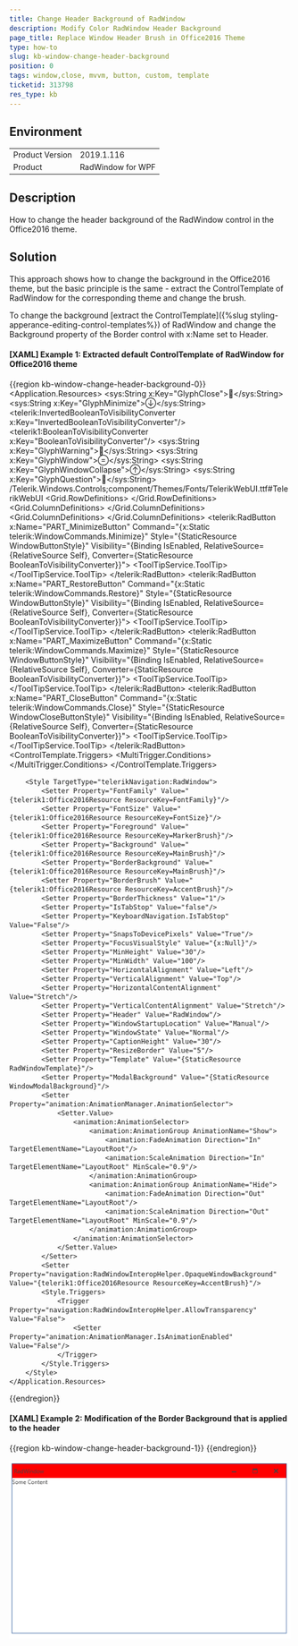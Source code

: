 ```yaml
---
title: Change Header Background of RadWindow
description: Modify Color RadWindow Header Background
page_title: Replace Window Header Brush in Office2016 Theme
type: how-to
slug: kb-window-change-header-background
position: 0
tags: window,close, mvvm, button, custom, template
ticketid: 313798
res_type: kb
---
```


## Environment
<table>
	<tr>
		<td>Product Version</td>
		<td>2019.1.116</td>
	</tr>
	<tr>
		<td>Product</td>
		<td>RadWindow for WPF</td>
	</tr>
</table>

## Description

How to change the header background of the RadWindow control in the Office2016 theme.

## Solution

This approach shows how to change the background in the Office2016 theme, but the basic principle is the same - extract the ControlTemplate of RadWindow for the corresponding theme and change the brush.

To change the background [extract the ControlTemplate]({%slug styling-apperance-editing-control-templates%}) of RadWindow and change the Background property of the Border control with x:Name set to Header.

#### __[XAML] Example 1: Extracted default ControlTemplate of RadWindow for Office2016 theme__ 
{{region kb-window-change-header-background-0}}
	<Application.Resources>
		<SolidColorBrush x:Key="WindowModalBackground" Color="#FFCCE4FC"/>
		<sys:String x:Key="GlyphClose"></sys:String>
		<sys:String x:Key="GlyphMinimize"></sys:String>
		<telerik:InvertedBooleanToVisibilityConverter x:Key="InvertedBooleanToVisibilityConverter"/>
		<telerik1:BooleanToVisibilityConverter x:Key="BooleanToVisibilityConverter"/>
		<sys:String x:Key="GlyphWarning"></sys:String>
		<sys:String x:Key="GlyphWindow"></sys:String>
		<sys:String x:Key="GlyphWindowCollapse"></sys:String>
		<sys:String x:Key="GlyphQuestion"></sys:String>
		<FontFamily x:Key="TelerikWebUI">/Telerik.Windows.Controls;component/Themes/Fonts/TelerikWebUI.ttf#TelerikWebUI</FontFamily>
		<DataTemplate x:Key="AlertIconTemplate">
			<TextBlock
					FontSize="64"
					FontFamily="{StaticResource TelerikWebUI}"
					Foreground="{telerik1:Office2016Resource ResourceKey=IconBrush}"
					telerik:GlyphAdorner.ShowGlyphInDesignTime="True"
					FontWeight="Normal"
					FontStyle="Normal">
				<Run Text="{StaticResource GlyphWarning}"/>
			</TextBlock>
		</DataTemplate>
		<DataTemplate x:Key="ConfirmIconTemplate">
			<TextBlock
					FontSize="64"
					FontFamily="{StaticResource TelerikWebUI}"
					Foreground="{telerik1:Office2016Resource ResourceKey=IconBrush}"
					telerik:GlyphAdorner.ShowGlyphInDesignTime="True"
					FontWeight="Normal"
					FontStyle="Normal">
				<Run Text="{StaticResource GlyphQuestion}"/>
			</TextBlock>
		</DataTemplate>
		<Style x:Key="WindowButtonStyle" TargetType="telerik:RadButton">
			<Setter Property="Foreground" Value="{telerik1:Office2016Resource ResourceKey=IconBrush}"/>
			<Setter Property="Height" Value="30"/>
			<Setter Property="Width" Value="45"/>
			<Setter Property="VerticalAlignment" Value="Center"/>
			<Setter Property="VerticalContentAlignment" Value="Bottom"/>
			<Setter Property="IsTabStop" Value="False"/>
			<Setter Property="FocusVisualStyle" Value="{x:Null}"/>
			<Setter Property="UseLayoutRounding" Value="True"/>
			<Setter Property="Template">
				<Setter.Value>
					<ControlTemplate TargetType="telerik:RadButton">
						<Grid>
							<Border x:Name="BorderVisual" Background="Transparent" CornerRadius="{telerik1:Office2016Resource ResourceKey=CornerRadius}"/>
							<ContentPresenter x:Name="Content" Margin="{TemplateBinding Padding}"/>
						</Grid>
						<ControlTemplate.Triggers>
							<Trigger Property="IsMouseOver" Value="True">
								<Setter TargetName="BorderVisual" Property="Background" Value="{telerik1:Office2016Resource ResourceKey=MouseOverBrush}"/>
							</Trigger>
							<Trigger Property="IsPressed" Value="True">
								<Setter TargetName="BorderVisual" Property="Background" Value="{telerik1:Office2016Resource ResourceKey=PressedBrush}"/>
							</Trigger>
							<Trigger Property="IsEnabled" Value="False">
								<Setter TargetName="Content" Property="Opacity" Value="{telerik1:Office2016Resource ResourceKey=DisabledOpacity}"/>
							</Trigger>
						</ControlTemplate.Triggers>
					</ControlTemplate>
				</Setter.Value>
			</Setter>
		</Style>
		<Style x:Key="WindowCloseButtonStyle" TargetType="telerik:RadButton">
			<Setter Property="Foreground" Value="{telerik1:Office2016Resource ResourceKey=IconBrush}"/>
			<Setter Property="Height" Value="30"/>
			<Setter Property="Width" Value="45"/>
			<Setter Property="VerticalAlignment" Value="Center"/>
			<Setter Property="VerticalContentAlignment" Value="Bottom"/>
			<Setter Property="IsTabStop" Value="False"/>
			<Setter Property="FocusVisualStyle" Value="{x:Null}"/>
			<Setter Property="UseLayoutRounding" Value="True"/>
			<Setter Property="Template">
				<Setter.Value>
					<ControlTemplate TargetType="telerik:RadButton">
						<Grid>
							<Border x:Name="BorderVisual" Background="Transparent" CornerRadius="{telerik1:Office2016Resource ResourceKey=CornerRadius}"/>
							<Border x:Name="PressedVisual"
									Background="{telerik1:Office2016Resource ResourceKey=MainBrush}"
									CornerRadius="{telerik1:Office2016Resource ResourceKey=CornerRadius}"
									Opacity="0"/>
							<ContentPresenter x:Name="Content" Margin="{TemplateBinding Padding}"/>
						</Grid>
						<ControlTemplate.Triggers>
							<Trigger Property="IsMouseOver" Value="True">
								<Setter TargetName="BorderVisual" Property="Background" Value="{telerik1:Office2016Resource ResourceKey=ValidationBrush}"/>
								<Setter Property="Foreground" Value="{telerik1:Office2016Resource ResourceKey=MarkerInvertedBrush}"/>
							</Trigger>
							<Trigger Property="IsPressed" Value="True">
								<Setter TargetName="BorderVisual" Property="Background" Value="{telerik1:Office2016Resource ResourceKey=ValidationBrush}"/>
								<Setter TargetName="PressedVisual" Property="Opacity" Value="0.5"/>
								<Setter Property="Foreground" Value="{telerik1:Office2016Resource ResourceKey=MarkerInvertedBrush}"/>
							</Trigger>
							<Trigger Property="IsEnabled" Value="False">
								<Setter TargetName="Content" Property="Opacity" Value="{telerik1:Office2016Resource ResourceKey=DisabledOpacity}"/>
							</Trigger>
						</ControlTemplate.Triggers>
					</ControlTemplate>
				</Setter.Value>
			</Setter>
		</Style>
		<ControlTemplate x:Key="RadWindowTemplate" TargetType="telerikNavigation:RadWindow">
			<Grid x:Name="LayoutRoot">
				<Border x:Name="WindowOuterBorder"
						Grid.RowSpan="2"
						BorderBrush="{TemplateBinding BorderBrush}"
						BorderThickness="{TemplateBinding BorderThickness}"
						Background="{TemplateBinding Background}"
						CornerRadius="{telerik1:Office2016Resource ResourceKey=CornerRadius}">
					<AdornerDecorator>
						<Grid>
							<Grid.RowDefinitions>
								<RowDefinition Height="Auto" MinHeight="30"/>
								<RowDefinition Height="*"/>
							</Grid.RowDefinitions>
							<Border x:Name="Header" Background="{telerik1:Office2016Resource ResourceKey=MainBrush}" CornerRadius="{telerik1:Office2016Resource ResourceKey=CornerRadiusTop}">
								<Grid>
									<Grid.ColumnDefinitions>
										<ColumnDefinition Width="*"/>
										<ColumnDefinition Width="Auto"/>
									</Grid.ColumnDefinitions>
									<Grid Grid.Column="0">
										<Grid.ColumnDefinitions>
											<ColumnDefinition Width="Auto"/>
											<ColumnDefinition Width="*"/>
										</Grid.ColumnDefinitions>
										<ContentPresenter x:Name="IconContent"
												Grid.Column="0"
												HorizontalAlignment="Left"
												VerticalAlignment="Center"
												Content="{TemplateBinding Icon}"
												ContentTemplate="{TemplateBinding IconTemplate}"
												Margin="4 2 0 2"/>
										<ContentControl x:Name="HeaderContent"
												Grid.Column="1"
												Margin="4 0"
												IsTabStop="False"
												HorizontalAlignment="Stretch"
												VerticalAlignment="Center"
												HorizontalContentAlignment="Stretch"
												Content="{TemplateBinding Header}"
												ContentTemplate="{TemplateBinding HeaderTemplate}"
												SnapsToDevicePixels="True"
												ContentTemplateSelector="{TemplateBinding HeaderTemplateSelector}"
												FontSize="{TemplateBinding FontSize}"
												FontFamily="{TemplateBinding FontFamily}"/>
									</Grid>
									<Border x:Name="PART_HeaderButtonsBorder" Grid.Column="1">
										<StackPanel x:Name="HeaderButtons" Grid.Column="1" Orientation="Horizontal">
											<telerik:RadButton x:Name="PART_MinimizeButton"
													Command="{x:Static telerik:WindowCommands.Minimize}"
													Style="{StaticResource WindowButtonStyle}"
													Visibility="{Binding IsEnabled, RelativeSource={RelativeSource Self}, Converter={StaticResource BooleanToVisibilityConverter}}">
												<ToolTipService.ToolTip>
													<ToolTip telerik:LocalizationManager.ResourceKey="Minimize"/>
												</ToolTipService.ToolTip>
												<TextBlock
														telerik:GlyphAdorner.ShowGlyphInDesignTime="True"
														FontSize="16"
														FontFamily="{StaticResource TelerikWebUI}"
														Foreground="{Binding Foreground, RelativeSource={RelativeSource AncestorType={x:Type telerik:RadButton}}}"
														VerticalAlignment="Center"
														HorizontalAlignment="Center"
														FontWeight="Normal"
														FontStyle="Normal">
													<Run Text="{StaticResource GlyphMinimize}"/>
												</TextBlock>
											</telerik:RadButton>
											<telerik:RadButton x:Name="PART_RestoreButton"
													Command="{x:Static telerik:WindowCommands.Restore}"
													Style="{StaticResource WindowButtonStyle}"
													Visibility="{Binding IsEnabled, RelativeSource={RelativeSource Self}, Converter={StaticResource BooleanToVisibilityConverter}}">
												<ToolTipService.ToolTip>
													<ToolTip telerik:LocalizationManager.ResourceKey="Restore"/>
												</ToolTipService.ToolTip>
												<TextBlock
														telerik:GlyphAdorner.ShowGlyphInDesignTime="True"
														FontSize="16"
														FontFamily="{StaticResource TelerikWebUI}"
														Foreground="{Binding Foreground, RelativeSource={RelativeSource AncestorType={x:Type telerik:RadButton}}}"
														VerticalAlignment="Center"
														HorizontalAlignment="Center"
														FontWeight="Normal"
														FontStyle="Normal">
													<Run Text="{StaticResource GlyphWindowCollapse}"/>
												</TextBlock>
											</telerik:RadButton>
											<telerik:RadButton x:Name="PART_MaximizeButton"
													Command="{x:Static telerik:WindowCommands.Maximize}"
													Style="{StaticResource WindowButtonStyle}"
													Visibility="{Binding IsEnabled, RelativeSource={RelativeSource Self}, Converter={StaticResource BooleanToVisibilityConverter}}">
												<ToolTipService.ToolTip>
													<ToolTip telerik:LocalizationManager.ResourceKey="Maximize"/>
												</ToolTipService.ToolTip>
												<TextBlock
														telerik:GlyphAdorner.ShowGlyphInDesignTime="True"
														FontSize="16"
														FontFamily="{StaticResource TelerikWebUI}"
														Foreground="{Binding Foreground, RelativeSource={RelativeSource AncestorType={x:Type telerik:RadButton}}}"
														VerticalAlignment="Center"
														HorizontalAlignment="Center"
														FontWeight="Normal"
														FontStyle="Normal">
													<Run Text="{StaticResource GlyphWindow}"/>
												</TextBlock>
											</telerik:RadButton>
											<telerik:RadButton x:Name="PART_CloseButton"
													Command="{x:Static telerik:WindowCommands.Close}"
													Style="{StaticResource WindowCloseButtonStyle}"
													Visibility="{Binding IsEnabled, RelativeSource={RelativeSource Self}, Converter={StaticResource BooleanToVisibilityConverter}}">
												<ToolTipService.ToolTip>
													<ToolTip telerik:LocalizationManager.ResourceKey="Close"/>
												</ToolTipService.ToolTip>
												<TextBlock
														telerik:GlyphAdorner.ShowGlyphInDesignTime="True"
														FontSize="16"
														FontFamily="{StaticResource TelerikWebUI}"
														Foreground="{Binding Foreground, RelativeSource={RelativeSource AncestorType={x:Type telerik:RadButton}}}"
														VerticalAlignment="Center"
														HorizontalAlignment="Center"
														FontWeight="Normal"
														FontStyle="Normal">
													<Run Text="{StaticResource GlyphClose}"/>
												</TextBlock>
											</telerik:RadButton>
										</StackPanel>
									</Border>
								</Grid>
							</Border>
							<ContentPresenter x:Name="ContentElement" Grid.Row="1" Margin="{TemplateBinding Padding}" Content="{TemplateBinding Content}" ContentTemplate="{TemplateBinding ContentTemplate}"/>
						</Grid>
					</AdornerDecorator>
				</Border>
			</Grid>
			<ControlTemplate.Triggers>
				<Trigger Property="IsInActiveState" Value="False">
					<Setter Property="BorderBrush" Value="{telerik1:Office2016Resource ResourceKey=BasicBrush}"/>
					<Setter TargetName="HeaderContent" Property="Opacity" Value="0.7"/>
					<Setter TargetName="PART_HeaderButtonsBorder" Property="Opacity" Value="0.7"/>
				</Trigger>
				<Trigger Property="WindowState" Value="Maximized">
					<Setter TargetName="WindowOuterBorder" Property="BorderThickness" Value="0"/>
					<Setter TargetName="HeaderButtons" Property="Margin" Value="0"/>
				</Trigger>
				<Trigger Property="WindowState" Value="Minimized">
					<Setter TargetName="HeaderButtons" Property="Margin" Value="0"/>
					<Setter TargetName="LayoutRoot" Property="HorizontalAlignment" Value="Left"/>
					<Setter TargetName="LayoutRoot" Property="VerticalAlignment" Value="Top"/>
					<Setter TargetName="PART_MinimizeButton" Property="Width" Value="30"/>
					<Setter TargetName="PART_RestoreButton" Property="Width" Value="30"/>
					<Setter TargetName="PART_MaximizeButton" Property="Width" Value="30"/>
					<Setter TargetName="PART_CloseButton" Property="Width" Value="30"/>
				</Trigger>
				<MultiTrigger>
					<MultiTrigger.Conditions>
						<Condition Property="Content" SourceName="IconContent" Value="{x:Null}"/>
						<Condition Property="ContentTemplate" SourceName="IconContent" Value="{x:Null}"/>
					</MultiTrigger.Conditions>
					<Setter TargetName="IconContent" Property="Visibility" Value="Collapsed"/>
				</MultiTrigger>
			</ControlTemplate.Triggers>
		</ControlTemplate>

		<Style TargetType="telerikNavigation:RadWindow">
			<Setter Property="FontFamily" Value="{telerik1:Office2016Resource ResourceKey=FontFamily}"/>
			<Setter Property="FontSize" Value="{telerik1:Office2016Resource ResourceKey=FontSize}"/>
			<Setter Property="Foreground" Value="{telerik1:Office2016Resource ResourceKey=MarkerBrush}"/>
			<Setter Property="Background" Value="{telerik1:Office2016Resource ResourceKey=MainBrush}"/>
			<Setter Property="BorderBackground" Value="{telerik1:Office2016Resource ResourceKey=MainBrush}"/>
			<Setter Property="BorderBrush" Value="{telerik1:Office2016Resource ResourceKey=AccentBrush}"/>
			<Setter Property="BorderThickness" Value="1"/>
			<Setter Property="IsTabStop" Value="false"/>
			<Setter Property="KeyboardNavigation.IsTabStop" Value="False"/>
			<Setter Property="SnapsToDevicePixels" Value="True"/>
			<Setter Property="FocusVisualStyle" Value="{x:Null}"/>
			<Setter Property="MinHeight" Value="30"/>
			<Setter Property="MinWidth" Value="100"/>
			<Setter Property="HorizontalAlignment" Value="Left"/>
			<Setter Property="VerticalAlignment" Value="Top"/>
			<Setter Property="HorizontalContentAlignment" Value="Stretch"/>
			<Setter Property="VerticalContentAlignment" Value="Stretch"/>
			<Setter Property="Header" Value="RadWindow"/>
			<Setter Property="WindowStartupLocation" Value="Manual"/>
			<Setter Property="WindowState" Value="Normal"/>
			<Setter Property="CaptionHeight" Value="30"/>
			<Setter Property="ResizeBorder" Value="5"/>
			<Setter Property="Template" Value="{StaticResource RadWindowTemplate}"/>
			<Setter Property="ModalBackground" Value="{StaticResource WindowModalBackground}"/>
			<Setter Property="animation:AnimationManager.AnimationSelector">
				<Setter.Value>
					<animation:AnimationSelector>
						<animation:AnimationGroup AnimationName="Show">
							<animation:FadeAnimation Direction="In" TargetElementName="LayoutRoot"/>
							<animation:ScaleAnimation Direction="In" TargetElementName="LayoutRoot" MinScale="0.9"/>
						</animation:AnimationGroup>
						<animation:AnimationGroup AnimationName="Hide">
							<animation:FadeAnimation Direction="Out" TargetElementName="LayoutRoot"/>
							<animation:ScaleAnimation Direction="Out" TargetElementName="LayoutRoot" MinScale="0.9"/>
						</animation:AnimationGroup>
					</animation:AnimationSelector>
				</Setter.Value>
			</Setter>
			<Setter Property="navigation:RadWindowInteropHelper.OpaqueWindowBackground" Value="{telerik1:Office2016Resource ResourceKey=AccentBrush}"/>
			<Style.Triggers>
				<Trigger Property="navigation:RadWindowInteropHelper.AllowTransparency" Value="False">
					<Setter Property="animation:AnimationManager.IsAnimationEnabled" Value="False"/>
				</Trigger>
			</Style.Triggers>
		</Style>
	</Application.Resources>
{{endregion}}

#### __[XAML] Example 2: Modification of the Border Background that is applied to the header__ 
{{region kb-window-change-header-background-1}}
	<!-- other XAML -->
	<Border x:Name="Header" Background="Red" CornerRadius="{telerik1:Office2016Resource ResourceKey=CornerRadiusTop}">
	<!-- other XAML -->
{{endregion}}

![](images/kb-window-change-header-background-0.png)